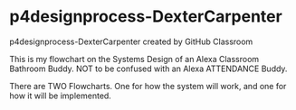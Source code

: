 # p4designprocess-DexterCarpenter
p4designprocess-DexterCarpenter created by GitHub Classroom

This is my flowchart on the Systems Design of an Alexa Classroom Bathroom Buddy. NOT to be confused with an Alexa ATTENDANCE Buddy.

There are TWO Flowcharts. One for how the system will work, and one for how it will be implemented.
